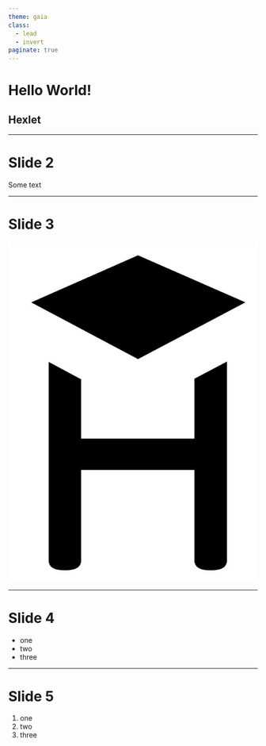 ```yaml
---
theme: gaia
class:
  - lead
  - invert
paginate: true
---
```


# Hello World!
## Hexlet

---

# Slide 2

Some text

---

# Slide 3

![width:250px height:300px](hexlet.jpeg)

---

# Slide 4

- one
- two
- three

---

# Slide 5

1. one
2. two
3. three

